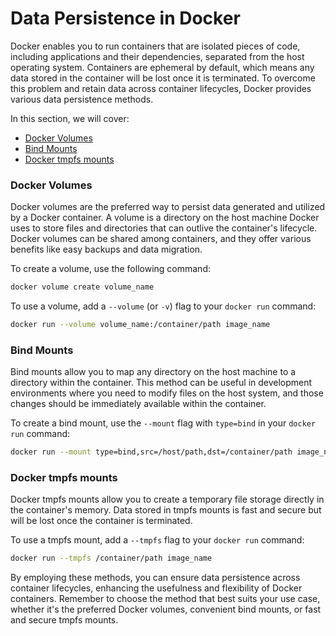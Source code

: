 # Data Persistence in Docker

Docker enables you to run containers that are isolated pieces of code, including applications and their dependencies, separated from the host operating system. Containers are ephemeral by default, which means any data stored in the container will be lost once it is terminated. To overcome this problem and retain data across container lifecycles, Docker provides various data persistence methods.

In this section, we will cover:

- [Docker Volumes](#docker-volumes)
- [Bind Mounts](#bind-mounts)
- [Docker tmpfs mounts](#docker-tmpfs-mounts)

### Docker Volumes

Docker volumes are the preferred way to persist data generated and utilized by a Docker container. A volume is a directory on the host machine Docker uses to store files and directories that can outlive the container's lifecycle. Docker volumes can be shared among containers, and they offer various benefits like easy backups and data migration.

To create a volume, use the following command:

```bash
docker volume create volume_name
```

To use a volume, add a `--volume` (or `-v`) flag to your `docker run` command:

```bash
docker run --volume volume_name:/container/path image_name
```

### Bind Mounts

Bind mounts allow you to map any directory on the host machine to a directory within the container. This method can be useful in development environments where you need to modify files on the host system, and those changes should be immediately available within the container.

To create a bind mount, use the `--mount` flag with `type=bind` in your `docker run` command:

```bash
docker run --mount type=bind,src=/host/path,dst=/container/path image_name
```

### Docker tmpfs mounts

Docker tmpfs mounts allow you to create a temporary file storage directly in the container's memory. Data stored in tmpfs mounts is fast and secure but will be lost once the container is terminated.

To use a tmpfs mount, add a `--tmpfs` flag to your `docker run` command:

```bash
docker run --tmpfs /container/path image_name
```

By employing these methods, you can ensure data persistence across container lifecycles, enhancing the usefulness and flexibility of Docker containers. Remember to choose the method that best suits your use case, whether it's the preferred Docker volumes, convenient bind mounts, or fast and secure tmpfs mounts.